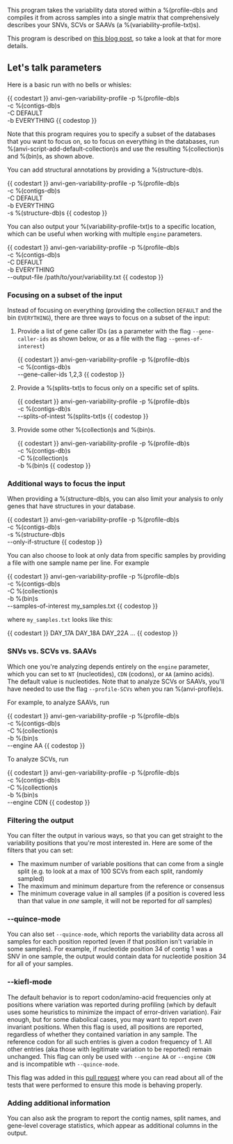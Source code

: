 
This program takes the variability data stored within a %(profile-db)s and compiles it from across samples into a single matrix that comprehensively describes your SNVs, SCVs or SAAVs (a %(variability-profile-txt)s).

This program is described on [this blog post](http://merenlab.org/2015/07/20/analyzing-variability/#the-anvio-way), so take a look at that for more details.

## Let's talk parameters

Here is a basic run with no bells or whisles:

{{ codestart }}
anvi-gen-variability-profile -p %(profile-db)s \
                             -c %(contigs-db)s \
                             -C DEFAULT \
                             -b EVERYTHING
{{ codestop }}

Note that this program requires you to specify a subset of the databases that you want to focus on, so to focus on everything in the databases, run %(anvi-script-add-default-collection)s and use the resulting %(collection)s and %(bin)s, as shown above.

You can add structural annotations by providing a %(structure-db)s.

{{ codestart }}
anvi-gen-variability-profile -p %(profile-db)s \
                             -c %(contigs-db)s \
                             -C DEFAULT \
                             -b EVERYTHING \
                             -s %(structure-db)s
{{ codestop }}

You can also output your %(variability-profile-txt)s to a specific location, which can be useful when working with multiple `engine` parameters.

{{ codestart }}
anvi-gen-variability-profile -p %(profile-db)s \
                             -c %(contigs-db)s \
                             -C DEFAULT \
                             -b EVERYTHING \
                             --output-file /path/to/your/variability.txt
{{ codestop }}

### Focusing on a subset of the input

Instead of focusing on everything (providing the collection `DEFAULT` and the bin `EVERYTHING`), there are three ways to focus on a subset of the input:

1. Provide a list of gene caller IDs (as a parameter with the flag `--gene-caller-ids` as shown below, or as a file with the flag `--genes-of-interest`)

    {{ codestart }}
    anvi-gen-variability-profile -p %(profile-db)s \
                                 -c %(contigs-db)s \
                                 --gene-caller-ids 1,2,3
    {{ codestop }}

2. Provide a %(splits-txt)s to focus only on a specific set of splits.

    {{ codestart }}
    anvi-gen-variability-profile -p %(profile-db)s \
                                 -c %(contigs-db)s \
                                 --splits-of-intest %(splits-txt)s
    {{ codestop }}

3. Provide some other %(collection)s and %(bin)s.

    {{ codestart }}
    anvi-gen-variability-profile -p %(profile-db)s \
                                 -c %(contigs-db)s \
                                 -C %(collection)s \
                                 -b %(bin)s
    {{ codestop }}

### Additional ways to focus the input

When providing a %(structure-db)s, you can also limit your analysis to only genes that have structures in your database.

{{ codestart }}
anvi-gen-variability-profile -p %(profile-db)s \
                             -c %(contigs-db)s \
                             -s %(structure-db)s \
                             --only-if-structure
{{ codestop }}

You can also choose to look at only data from specific samples by providing a file with one sample name per line. For example

{{ codestart }}
anvi-gen-variability-profile -p %(profile-db)s \
                             -c %(contigs-db)s \
                             -C %(collection)s \
                             -b %(bin)s \
                             --samples-of-interest my_samples.txt
{{ codestop }}

where `my_samples.txt` looks like this:

{{ codestart }}
DAY_17A
DAY_18A
DAY_22A
...
{{ codestop }}

### SNVs vs. SCVs vs. SAAVs

Which one you're analyzing depends entirely on the `engine` parameter, which you can set to `NT` (nucleotides), `CDN` (codons), or `AA` (amino acids). The default value is nucleotides. Note that to analyze SCVs or SAAVs, you'll have needed to use the flag `--profile-SCVs` when you ran %(anvi-profile)s.

For example, to analyze SAAVs, run

{{ codestart }}
anvi-gen-variability-profile -p %(profile-db)s \
                             -c %(contigs-db)s \
                             -C %(collection)s \
                             -b %(bin)s \
                             --engine AA
{{ codestop }}

To analyze SCVs, run

{{ codestart }}
anvi-gen-variability-profile -p %(profile-db)s \
                             -c %(contigs-db)s \
                             -C %(collection)s \
                             -b %(bin)s \
                             --engine CDN
{{ codestop }}

### Filtering the output

You can filter the output in various ways, so that you can get straight to the variability positions that you're most interested in. Here are some of the filters that you can set:

* The maximum number of variable positions that can come from a single split (e.g. to look at a max of 100 SCVs from each split, randomly sampled)
* The maximum and minimum departure from the reference or consensus
* The minimum coverage value in all samples (if a position is covered less than that value in _one_ sample, it will not be reported for _all_ samples)


### --quince-mode

You can also set `--quince-mode`, which reports the variability data across all samples for each position reported (even if that position isn't variable in some samples). For example, if nucleotide position 34 of contig 1 was a SNV in one sample, the output would contain data for nucleotide position 34 for all of your samples.

### --kiefl-mode

The default behavior is to report codon/amino-acid frequencies only at positions where variation was reported during profiling (which by default uses some heuristics to minimize the impact of error-driven variation). Fair enough, but for some diabolical cases, you may want to report _even_ invariant positions. When this flag is used, all positions are reported, regardless of whether they contained variation in any sample. The reference codon for all such entries is given a codon frequency of 1. All other entries (aka those with legitimate variation to be reported) remain unchanged. This flag can only be used with `--engine AA` or `--engine CDN` and is incompatible wth `--quince-mode`.

This flag was added in this [pull request](https://github.com/merenlab/anvio/pull/1794) where you can read about all of the tests that were performed to ensure this mode is behaving properly.

### Adding additional information

You can also ask the program to report the contig names, split names, and gene-level coverage statistics, which appear as additional columns in the output.


